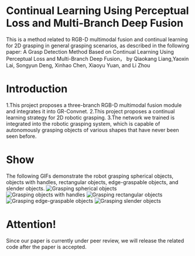 # Continual Learning Using Perceptual Loss and Multi-Branch Deep Fusion

This is a method related to RGB-D multimodal fusion and continual learning for 2D grasping in general grasping scenarios, as described in the following paper:
A Grasp Detection Method Based on Continual Learning Using Perceptual Loss and Multi-Branch Deep Fusion，
by Qiaokang Liang,Yaoxin Lai, Songyun Deng, Xinhao Chen, Xiaoyu Yuan, and Li Zhou


#  Introduction
1.This project proposes a three-branch RGB-D multimodal fusion module and integrates it into GR-Convnet.
2.This project proposes a continual learning strategy for 2D robotic grasping.
3.The network we trained is integrated into the robotic grasping system, which is capable of autonomously grasping objects of various shapes that have never been seen before.
# Show
The following GIFs demonstrate the robot grasping spherical objects, objects with handles, rectangular objects, edge-graspable objects, and slender objects.
![Grasping spherical objects](https://github.com/lyxhnu/photos/raw/main/%E7%90%83%E5%BD%A21.gif)
![Grasping objects with handles](https://github.com/lyxhnu/photos/raw/main/%E6%8A%8A%E6%89%8B1.gif)
![Grasping rectangular objects](https://github.com/lyxhnu/photos/raw/main/%E7%9F%A9%E5%BD%A21.gif)
![Grasping edge-graspable objects](https://github.com/lyxhnu/photos/raw/main/%E8%BE%B9%E7%BC%981.gif)
![Grasping slender objects](https://github.com/lyxhnu/photos/raw/main/%E9%95%BF%E6%9D%A11.gif)
# Attention!
Since our paper is currently under peer review, we will release the related code after the paper is accepted.
